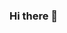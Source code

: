 ### Hi there 👋

<!--
**egfilin/egfilin** is a ✨ _special_ ✨ repository because its `README.md` (this file) appears on your GitHub profile.

